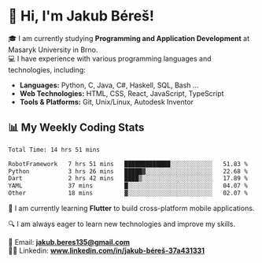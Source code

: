 # 👋 Hi, I'm Jakub Béreš!

🎓 I am currently studying **Programming and Application Development** at Masaryk University in Brno.  
💻 I have experience with various programming languages and technologies, including:  
   - **Languages:** Python, C, Java, C#, Haskell, SQL, Bash ...  
   - **Web Technologies:** HTML, CSS, React, JavaScript, TypeScript  
   - **Tools & Platforms:** Git, Unix/Linux, Autodesk Inventor

## 📊 My Weekly Coding Stats
<!--START_SECTION:waka-->

```txt
Total Time: 14 hrs 51 mins

RobotFramework   7 hrs 51 mins   █████████████░░░░░░░░░░░░   51.83 %
Python           3 hrs 26 mins   █████▓░░░░░░░░░░░░░░░░░░░   22.68 %
Dart             2 hrs 42 mins   ████▒░░░░░░░░░░░░░░░░░░░░   17.89 %
YAML             37 mins         █░░░░░░░░░░░░░░░░░░░░░░░░   04.07 %
Other            18 mins         ▓░░░░░░░░░░░░░░░░░░░░░░░░   02.07 %
```

<!--END_SECTION:waka-->

🚀 I am currently learning **Flutter** to build cross-platform mobile applications.  

🔍 I am always eager to learn new technologies and improve my skills.  

📩 Email:        **jakub.beres135@gmail.com**  
🧑‍💻 Linkedin:     **www.linkedin.com/in/jakub-béreš-37a431331**


